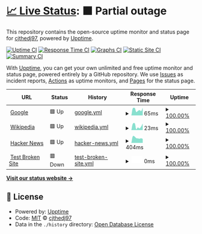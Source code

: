 # [📈 Live Status](https://status.saathoff.us): <!--live status--> **🟧 Partial outage**

This repository contains the open-source uptime monitor and status page for [cjthedj97](https://status.saathoff.us), powered by [Upptime](https://github.com/upptime/upptime).

[![Uptime CI](https://github.com/cjthedj97/upptime/workflows/Uptime%20CI/badge.svg)](https://github.com/cjthedj97/upptime/actions?query=workflow%3A%22Uptime+CI%22)
[![Response Time CI](https://github.com/cjthedj97/upptime/workflows/Response%20Time%20CI/badge.svg)](https://github.com/cjthedj97/upptime/actions?query=workflow%3A%22Response+Time+CI%22)
[![Graphs CI](https://github.com/cjthedj97/upptime/workflows/Graphs%20CI/badge.svg)](https://github.com/cjthedj97/upptime/actions?query=workflow%3A%22Graphs+CI%22)
[![Static Site CI](https://github.com/cjthedj97/upptime/workflows/Static%20Site%20CI/badge.svg)](https://github.com/cjthedj97/upptime/actions?query=workflow%3A%22Static+Site+CI%22)
[![Summary CI](https://github.com/cjthedj97/upptime/workflows/Summary%20CI/badge.svg)](https://github.com/cjthedj97/upptime/actions?query=workflow%3A%22Summary+CI%22)

With [Upptime](https://upptime.js.org), you can get your own unlimited and free uptime monitor and status page, powered entirely by a GitHub repository. We use [Issues](https://github.com/cjthedj97/upptime/issues) as incident reports, [Actions](https://github.com/cjthedj97/upptime/actions) as uptime monitors, and [Pages](https://status.saathoff.us) for the status page.

<!--start: status pages-->
<!-- This summary is generated by Upptime (https://github.com/upptime/upptime) -->
<!-- Do not edit this manually, your changes will be overwritten -->
<!-- prettier-ignore -->
| URL | Status | History | Response Time | Uptime |
| --- | ------ | ------- | ------------- | ------ |
| <img alt="" src="https://favicons.githubusercontent.com/www.google.com" height="13"> [Google](https://www.google.com) | 🟩 Up | [google.yml](https://github.com/cjthedj97/upptime/commits/HEAD/history/google.yml) | <details><summary><img alt="Response time graph" src="./graphs/google/response-time-week.png" height="20"> 65ms</summary><br><a href="https://status.saathoff.us/history/google"><img alt="Response time 65" src="https://img.shields.io/endpoint?url=https%3A%2F%2Fraw.githubusercontent.com%2Fcjthedj97%2Fupptime%2FHEAD%2Fapi%2Fgoogle%2Fresponse-time.json"></a><br><a href="https://status.saathoff.us/history/google"><img alt="24-hour response time 65" src="https://img.shields.io/endpoint?url=https%3A%2F%2Fraw.githubusercontent.com%2Fcjthedj97%2Fupptime%2FHEAD%2Fapi%2Fgoogle%2Fresponse-time-day.json"></a><br><a href="https://status.saathoff.us/history/google"><img alt="7-day response time 65" src="https://img.shields.io/endpoint?url=https%3A%2F%2Fraw.githubusercontent.com%2Fcjthedj97%2Fupptime%2FHEAD%2Fapi%2Fgoogle%2Fresponse-time-week.json"></a><br><a href="https://status.saathoff.us/history/google"><img alt="30-day response time 65" src="https://img.shields.io/endpoint?url=https%3A%2F%2Fraw.githubusercontent.com%2Fcjthedj97%2Fupptime%2FHEAD%2Fapi%2Fgoogle%2Fresponse-time-month.json"></a><br><a href="https://status.saathoff.us/history/google"><img alt="1-year response time 65" src="https://img.shields.io/endpoint?url=https%3A%2F%2Fraw.githubusercontent.com%2Fcjthedj97%2Fupptime%2FHEAD%2Fapi%2Fgoogle%2Fresponse-time-year.json"></a></details> | <details><summary><a href="https://status.saathoff.us/history/google">100.00%</a></summary><a href="https://status.saathoff.us/history/google"><img alt="All-time uptime 100.00%" src="https://img.shields.io/endpoint?url=https%3A%2F%2Fraw.githubusercontent.com%2Fcjthedj97%2Fupptime%2FHEAD%2Fapi%2Fgoogle%2Fuptime.json"></a><br><a href="https://status.saathoff.us/history/google"><img alt="24-hour uptime 100.00%" src="https://img.shields.io/endpoint?url=https%3A%2F%2Fraw.githubusercontent.com%2Fcjthedj97%2Fupptime%2FHEAD%2Fapi%2Fgoogle%2Fuptime-day.json"></a><br><a href="https://status.saathoff.us/history/google"><img alt="7-day uptime 100.00%" src="https://img.shields.io/endpoint?url=https%3A%2F%2Fraw.githubusercontent.com%2Fcjthedj97%2Fupptime%2FHEAD%2Fapi%2Fgoogle%2Fuptime-week.json"></a><br><a href="https://status.saathoff.us/history/google"><img alt="30-day uptime 100.00%" src="https://img.shields.io/endpoint?url=https%3A%2F%2Fraw.githubusercontent.com%2Fcjthedj97%2Fupptime%2FHEAD%2Fapi%2Fgoogle%2Fuptime-month.json"></a><br><a href="https://status.saathoff.us/history/google"><img alt="1-year uptime 100.00%" src="https://img.shields.io/endpoint?url=https%3A%2F%2Fraw.githubusercontent.com%2Fcjthedj97%2Fupptime%2FHEAD%2Fapi%2Fgoogle%2Fuptime-year.json"></a></details>
| <img alt="" src="https://favicons.githubusercontent.com/en.wikipedia.org" height="13"> [Wikipedia](https://en.wikipedia.org) | 🟩 Up | [wikipedia.yml](https://github.com/cjthedj97/upptime/commits/HEAD/history/wikipedia.yml) | <details><summary><img alt="Response time graph" src="./graphs/wikipedia/response-time-week.png" height="20"> 23ms</summary><br><a href="https://status.saathoff.us/history/wikipedia"><img alt="Response time 23" src="https://img.shields.io/endpoint?url=https%3A%2F%2Fraw.githubusercontent.com%2Fcjthedj97%2Fupptime%2FHEAD%2Fapi%2Fwikipedia%2Fresponse-time.json"></a><br><a href="https://status.saathoff.us/history/wikipedia"><img alt="24-hour response time 23" src="https://img.shields.io/endpoint?url=https%3A%2F%2Fraw.githubusercontent.com%2Fcjthedj97%2Fupptime%2FHEAD%2Fapi%2Fwikipedia%2Fresponse-time-day.json"></a><br><a href="https://status.saathoff.us/history/wikipedia"><img alt="7-day response time 23" src="https://img.shields.io/endpoint?url=https%3A%2F%2Fraw.githubusercontent.com%2Fcjthedj97%2Fupptime%2FHEAD%2Fapi%2Fwikipedia%2Fresponse-time-week.json"></a><br><a href="https://status.saathoff.us/history/wikipedia"><img alt="30-day response time 23" src="https://img.shields.io/endpoint?url=https%3A%2F%2Fraw.githubusercontent.com%2Fcjthedj97%2Fupptime%2FHEAD%2Fapi%2Fwikipedia%2Fresponse-time-month.json"></a><br><a href="https://status.saathoff.us/history/wikipedia"><img alt="1-year response time 23" src="https://img.shields.io/endpoint?url=https%3A%2F%2Fraw.githubusercontent.com%2Fcjthedj97%2Fupptime%2FHEAD%2Fapi%2Fwikipedia%2Fresponse-time-year.json"></a></details> | <details><summary><a href="https://status.saathoff.us/history/wikipedia">100.00%</a></summary><a href="https://status.saathoff.us/history/wikipedia"><img alt="All-time uptime 100.00%" src="https://img.shields.io/endpoint?url=https%3A%2F%2Fraw.githubusercontent.com%2Fcjthedj97%2Fupptime%2FHEAD%2Fapi%2Fwikipedia%2Fuptime.json"></a><br><a href="https://status.saathoff.us/history/wikipedia"><img alt="24-hour uptime 100.00%" src="https://img.shields.io/endpoint?url=https%3A%2F%2Fraw.githubusercontent.com%2Fcjthedj97%2Fupptime%2FHEAD%2Fapi%2Fwikipedia%2Fuptime-day.json"></a><br><a href="https://status.saathoff.us/history/wikipedia"><img alt="7-day uptime 100.00%" src="https://img.shields.io/endpoint?url=https%3A%2F%2Fraw.githubusercontent.com%2Fcjthedj97%2Fupptime%2FHEAD%2Fapi%2Fwikipedia%2Fuptime-week.json"></a><br><a href="https://status.saathoff.us/history/wikipedia"><img alt="30-day uptime 100.00%" src="https://img.shields.io/endpoint?url=https%3A%2F%2Fraw.githubusercontent.com%2Fcjthedj97%2Fupptime%2FHEAD%2Fapi%2Fwikipedia%2Fuptime-month.json"></a><br><a href="https://status.saathoff.us/history/wikipedia"><img alt="1-year uptime 100.00%" src="https://img.shields.io/endpoint?url=https%3A%2F%2Fraw.githubusercontent.com%2Fcjthedj97%2Fupptime%2FHEAD%2Fapi%2Fwikipedia%2Fuptime-year.json"></a></details>
| <img alt="" src="https://favicons.githubusercontent.com/news.ycombinator.com" height="13"> [Hacker News](https://news.ycombinator.com) | 🟩 Up | [hacker-news.yml](https://github.com/cjthedj97/upptime/commits/HEAD/history/hacker-news.yml) | <details><summary><img alt="Response time graph" src="./graphs/hacker-news/response-time-week.png" height="20"> 404ms</summary><br><a href="https://status.saathoff.us/history/hacker-news"><img alt="Response time 404" src="https://img.shields.io/endpoint?url=https%3A%2F%2Fraw.githubusercontent.com%2Fcjthedj97%2Fupptime%2FHEAD%2Fapi%2Fhacker-news%2Fresponse-time.json"></a><br><a href="https://status.saathoff.us/history/hacker-news"><img alt="24-hour response time 404" src="https://img.shields.io/endpoint?url=https%3A%2F%2Fraw.githubusercontent.com%2Fcjthedj97%2Fupptime%2FHEAD%2Fapi%2Fhacker-news%2Fresponse-time-day.json"></a><br><a href="https://status.saathoff.us/history/hacker-news"><img alt="7-day response time 404" src="https://img.shields.io/endpoint?url=https%3A%2F%2Fraw.githubusercontent.com%2Fcjthedj97%2Fupptime%2FHEAD%2Fapi%2Fhacker-news%2Fresponse-time-week.json"></a><br><a href="https://status.saathoff.us/history/hacker-news"><img alt="30-day response time 404" src="https://img.shields.io/endpoint?url=https%3A%2F%2Fraw.githubusercontent.com%2Fcjthedj97%2Fupptime%2FHEAD%2Fapi%2Fhacker-news%2Fresponse-time-month.json"></a><br><a href="https://status.saathoff.us/history/hacker-news"><img alt="1-year response time 404" src="https://img.shields.io/endpoint?url=https%3A%2F%2Fraw.githubusercontent.com%2Fcjthedj97%2Fupptime%2FHEAD%2Fapi%2Fhacker-news%2Fresponse-time-year.json"></a></details> | <details><summary><a href="https://status.saathoff.us/history/hacker-news">100.00%</a></summary><a href="https://status.saathoff.us/history/hacker-news"><img alt="All-time uptime 100.00%" src="https://img.shields.io/endpoint?url=https%3A%2F%2Fraw.githubusercontent.com%2Fcjthedj97%2Fupptime%2FHEAD%2Fapi%2Fhacker-news%2Fuptime.json"></a><br><a href="https://status.saathoff.us/history/hacker-news"><img alt="24-hour uptime 100.00%" src="https://img.shields.io/endpoint?url=https%3A%2F%2Fraw.githubusercontent.com%2Fcjthedj97%2Fupptime%2FHEAD%2Fapi%2Fhacker-news%2Fuptime-day.json"></a><br><a href="https://status.saathoff.us/history/hacker-news"><img alt="7-day uptime 100.00%" src="https://img.shields.io/endpoint?url=https%3A%2F%2Fraw.githubusercontent.com%2Fcjthedj97%2Fupptime%2FHEAD%2Fapi%2Fhacker-news%2Fuptime-week.json"></a><br><a href="https://status.saathoff.us/history/hacker-news"><img alt="30-day uptime 100.00%" src="https://img.shields.io/endpoint?url=https%3A%2F%2Fraw.githubusercontent.com%2Fcjthedj97%2Fupptime%2FHEAD%2Fapi%2Fhacker-news%2Fuptime-month.json"></a><br><a href="https://status.saathoff.us/history/hacker-news"><img alt="1-year uptime 100.00%" src="https://img.shields.io/endpoint?url=https%3A%2F%2Fraw.githubusercontent.com%2Fcjthedj97%2Fupptime%2FHEAD%2Fapi%2Fhacker-news%2Fuptime-year.json"></a></details>
| <img alt="" src="https://favicons.githubusercontent.com/thissitedoesnotexist.koj.co" height="13"> [Test Broken Site](https://thissitedoesnotexist.koj.co) | 🟥 Down | [test-broken-site.yml](https://github.com/cjthedj97/upptime/commits/HEAD/history/test-broken-site.yml) | <details><summary><img alt="Response time graph" src="./graphs/test-broken-site/response-time-week.png" height="20"> 0ms</summary><br><a href="https://status.saathoff.us/history/test-broken-site"><img alt="Response time 0" src="https://img.shields.io/endpoint?url=https%3A%2F%2Fraw.githubusercontent.com%2Fcjthedj97%2Fupptime%2FHEAD%2Fapi%2Ftest-broken-site%2Fresponse-time.json"></a><br><a href="https://status.saathoff.us/history/test-broken-site"><img alt="24-hour response time 0" src="https://img.shields.io/endpoint?url=https%3A%2F%2Fraw.githubusercontent.com%2Fcjthedj97%2Fupptime%2FHEAD%2Fapi%2Ftest-broken-site%2Fresponse-time-day.json"></a><br><a href="https://status.saathoff.us/history/test-broken-site"><img alt="7-day response time 0" src="https://img.shields.io/endpoint?url=https%3A%2F%2Fraw.githubusercontent.com%2Fcjthedj97%2Fupptime%2FHEAD%2Fapi%2Ftest-broken-site%2Fresponse-time-week.json"></a><br><a href="https://status.saathoff.us/history/test-broken-site"><img alt="30-day response time 0" src="https://img.shields.io/endpoint?url=https%3A%2F%2Fraw.githubusercontent.com%2Fcjthedj97%2Fupptime%2FHEAD%2Fapi%2Ftest-broken-site%2Fresponse-time-month.json"></a><br><a href="https://status.saathoff.us/history/test-broken-site"><img alt="1-year response time 0" src="https://img.shields.io/endpoint?url=https%3A%2F%2Fraw.githubusercontent.com%2Fcjthedj97%2Fupptime%2FHEAD%2Fapi%2Ftest-broken-site%2Fresponse-time-year.json"></a></details> | <details><summary><a href="https://status.saathoff.us/history/test-broken-site">100.00%</a></summary><a href="https://status.saathoff.us/history/test-broken-site"><img alt="All-time uptime 100.00%" src="https://img.shields.io/endpoint?url=https%3A%2F%2Fraw.githubusercontent.com%2Fcjthedj97%2Fupptime%2FHEAD%2Fapi%2Ftest-broken-site%2Fuptime.json"></a><br><a href="https://status.saathoff.us/history/test-broken-site"><img alt="24-hour uptime 100.00%" src="https://img.shields.io/endpoint?url=https%3A%2F%2Fraw.githubusercontent.com%2Fcjthedj97%2Fupptime%2FHEAD%2Fapi%2Ftest-broken-site%2Fuptime-day.json"></a><br><a href="https://status.saathoff.us/history/test-broken-site"><img alt="7-day uptime 100.00%" src="https://img.shields.io/endpoint?url=https%3A%2F%2Fraw.githubusercontent.com%2Fcjthedj97%2Fupptime%2FHEAD%2Fapi%2Ftest-broken-site%2Fuptime-week.json"></a><br><a href="https://status.saathoff.us/history/test-broken-site"><img alt="30-day uptime 100.00%" src="https://img.shields.io/endpoint?url=https%3A%2F%2Fraw.githubusercontent.com%2Fcjthedj97%2Fupptime%2FHEAD%2Fapi%2Ftest-broken-site%2Fuptime-month.json"></a><br><a href="https://status.saathoff.us/history/test-broken-site"><img alt="1-year uptime 100.00%" src="https://img.shields.io/endpoint?url=https%3A%2F%2Fraw.githubusercontent.com%2Fcjthedj97%2Fupptime%2FHEAD%2Fapi%2Ftest-broken-site%2Fuptime-year.json"></a></details>

<!--end: status pages-->

[**Visit our status website →**](https://status.saathoff.us)

## 📄 License

- Powered by: [Upptime](https://github.com/upptime/upptime)
- Code: [MIT](./LICENSE) © [cjthedj97](https://status.saathoff.us)
- Data in the `./history` directory: [Open Database License](https://opendatacommons.org/licenses/odbl/1-0/)
